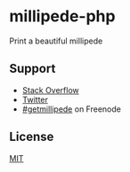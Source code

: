# millipede-php

Print a beautiful millipede

## Support

* [Stack Overflow](http://stackoverflow.com/questions/tagged/millipede)
* [Twitter](https://twitter.com/getmillipede)
* [#getmillipede](http://webchat.freenode.net?channels=%23getmillipede&uio=d4) on Freenode

## License

[MIT](https://github.com/getmillipede/millipede-csharp/blob/master/LICENSE)
